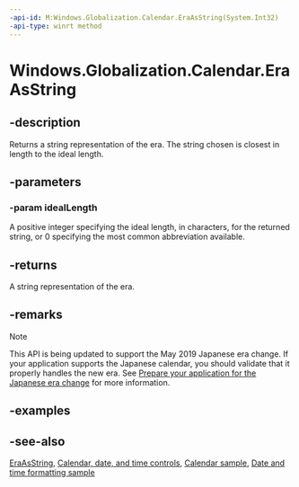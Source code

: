 ```yaml
---
-api-id: M:Windows.Globalization.Calendar.EraAsString(System.Int32)
-api-type: winrt method
---
```


<!-- Method syntax
public string EraAsString(System.Int32 idealLength)
-->

# Windows.Globalization.Calendar.EraAsString

## -description

Returns a string representation of the era. The string chosen is closest in length to the ideal length.

## -parameters

### -param idealLength

A positive integer specifying the ideal length, in characters, for the returned string, or 0 specifying the most common abbreviation available.

## -returns

A string representation of the era.

## -remarks

> [!NOTE]
> This API is being updated to support the May 2019 Japanese era change. If your application supports the Japanese calendar, you should validate that it properly handles the new era. See [Prepare your application for the Japanese era change](https://docs.microsoft.com/windows/uwp/design/globalizing/japanese-era-change) for more information.

## -examples

## -see-also

[EraAsString](calendar_eraasstring_1742852677.md), [Calendar, date, and time controls](/windows/uwp/design/controls-and-patterns/date-and-time), [Calendar sample](https://github.com/Microsoft/Windows-universal-samples/tree/master/Samples/Calendar), [Date and time formatting sample](https://github.com/microsoft/Windows-universal-samples/tree/master/Samples/DateTimeFormatting)

